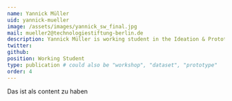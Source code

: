 ```yaml
---
name: Yannick Müller
uid: yannick-mueller
image: /assets/images/yannick_sw_final.jpg
mail: mueller2@technologiestiftung-berlin.de
description: Yannick Müller is working student in the Ideation & Prototyping Lab of the Technology Foundation Berlin
twitter:
github:
position: Working Student
type: publication # could also be "workshop", "dataset", "prototype"
order: 4
---
```


Das ist als content zu haben
